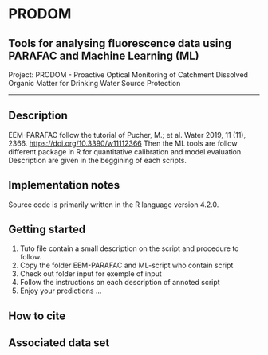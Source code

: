 # PRODOM
Tools for analysing fluorescence data using PARAFAC and Machine Learning (ML)
-----------------------------------------------------------------------------------
Project: PRODOM - Proactive Optical Monitoring of Catchment Dissolved Organic Matter for Drinking Water Source Protection

-----------------------------------------------------------------------------------
Description
--------------------
EEM-PARAFAC follow the tutorial of Pucher, M.; et al. Water 2019, 11 (11), 2366. https://doi.org/10.3390/w11112366
Then the ML tools are follow different package in R for quantitative calibration and model evaluation. 
Description are given in the beggining of each scripts.

Implementation notes
--------------------
Source code is primarily written in the R language version 4.2.0.

Getting started
----------------
1.	Tuto file contain a small description on the script and procedure to follow.
2.  Copy the folder EEM-PARAFAC and ML-script who contain script
3.	Check out folder input for exemple of input
4.	Follow the instructions on each description of annoted script
5. Enjoy your predictions ...

How to cite
-----------

Associated data set
--------------------
